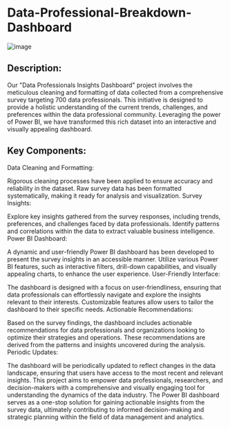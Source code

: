 # Data-Professional-Breakdown-Dashboard
![image](https://raw.githubusercontent.com/ttu700/Data-Professional-Breakdown-Dashboard/main/dashboard_gif.gif)
## Description:

Our "Data Professionals Insights Dashboard" project involves the meticulous cleaning and formatting of data collected from a comprehensive survey targeting 700 data professionals. This initiative is designed to provide a holistic understanding of the current trends, challenges, and preferences within the data professional community. Leveraging the power of Power BI, we have transformed this rich dataset into an interactive and visually appealing dashboard.

## Key Components:

Data Cleaning and Formatting:

Rigorous cleaning processes have been applied to ensure accuracy and reliability in the dataset.
Raw survey data has been formatted systematically, making it ready for analysis and visualization.
Survey Insights:

Explore key insights gathered from the survey responses, including trends, preferences, and challenges faced by data professionals.
Identify patterns and correlations within the data to extract valuable business intelligence.
Power BI Dashboard:

A dynamic and user-friendly Power BI dashboard has been developed to present the survey insights in an accessible manner.
Utilize various Power BI features, such as interactive filters, drill-down capabilities, and visually appealing charts, to enhance the user experience.
User-Friendly Interface:

The dashboard is designed with a focus on user-friendliness, ensuring that data professionals can effortlessly navigate and explore the insights relevant to their interests.
Customizable features allow users to tailor the dashboard to their specific needs.
Actionable Recommendations:

Based on the survey findings, the dashboard includes actionable recommendations for data professionals and organizations looking to optimize their strategies and operations.
These recommendations are derived from the patterns and insights uncovered during the analysis.
Periodic Updates:

The dashboard will be periodically updated to reflect changes in the data landscape, ensuring that users have access to the most recent and relevant insights.
This project aims to empower data professionals, researchers, and decision-makers with a comprehensive and visually engaging tool for understanding the dynamics of the data industry. The Power BI dashboard serves as a one-stop solution for gaining actionable insights from the survey data, ultimately contributing to informed decision-making and strategic planning within the field of data management and analytics.

